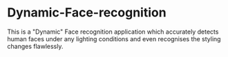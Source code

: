 # Dynamic-Face-recognition
This is a "Dynamic" Face recognition application which accurately detects human faces under any lighting conditions and even recognises the styling changes flawlessly.
